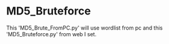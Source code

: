 # MD5_Bruteforce

This 'MD5_Brute_FromPC.py' will use wordlist from pc and this 'MD5_Bruteforce.py' from web I set.
